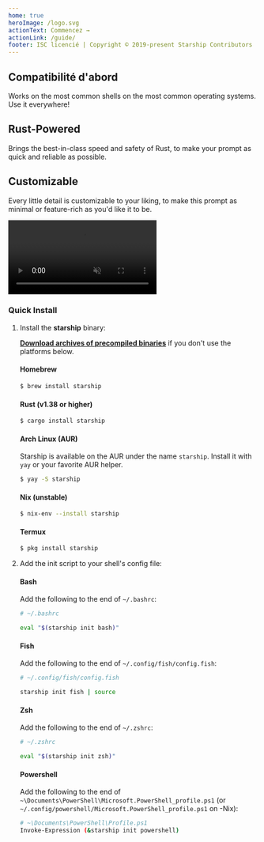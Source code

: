 ```yaml
---
home: true
heroImage: /logo.svg
actionText: Commencez →
actionLink: /guide/
footer: ISC licencié | Copyright © 2019-present Starship Contributors
---
```


<div class="features">
  <div class="feature">
    <h2>Compatibilité d'abord</h2>
    <p>Works on the most common shells on the most common operating systems. Use it everywhere!</p>
  </div>
  <div class="feature">
    <h2>Rust-Powered</h2>
    <p>Brings the best-in-class speed and safety of Rust, to make your prompt as quick and reliable as possible.</p>
  </div>
  <div class="feature">
    <h2>Customizable</h2>
    <p>Every little detail is customizable to your liking, to make this prompt as minimal or feature-rich as you'd like it to be.</p>
  </div>
</div>

<div class="center">
  <video class="demo-video" autoplay muted loop>
    <source src="/demo.webm" type="video/webm">
    <source src="/demo.mp4" type="video/mp4">
  </video>
</div>

### Quick Install

1. Install the **starship** binary:

   **[Download archives of precompiled binaries](https://github.com/starship/starship/releases)** if you don't use the platforms below.


   #### Homebrew

   ```sh
   $ brew install starship
   ```


   #### Rust (v1.38 or higher)

   ```sh
   $ cargo install starship
   ```


   #### Arch Linux (AUR)

   Starship is available on the AUR under the name `starship`. Install it with `yay` or your favorite AUR helper.

   ```sh
   $ yay -S starship
   ```


   #### Nix (unstable)

   ```sh
   $ nix-env --install starship
   ```


   #### Termux

   ```sh
   $ pkg install starship
   ```

1. Add the init script to your shell's config file:


   #### Bash

   Add the following to the end of `~/.bashrc`:

   ```sh
   # ~/.bashrc

   eval "$(starship init bash)"
   ```


   #### Fish

   Add the following to the end of `~/.config/fish/config.fish`:

   ```sh
   # ~/.config/fish/config.fish

   starship init fish | source
   ```


   #### Zsh

   Add the following to the end of `~/.zshrc`:

   ```sh
   # ~/.zshrc

   eval "$(starship init zsh)"
   ```


   #### Powershell

   Add the following to the end of `~\Documents\PowerShell\Microsoft.PowerShell_profile.ps1` (or `~/.config/powershell/Microsoft.PowerShell_profile.ps1` on -Nix):

   ```sh
   # ~\Documents\PowerShell\Profile.ps1
   Invoke-Expression (&starship init powershell)
   ```
